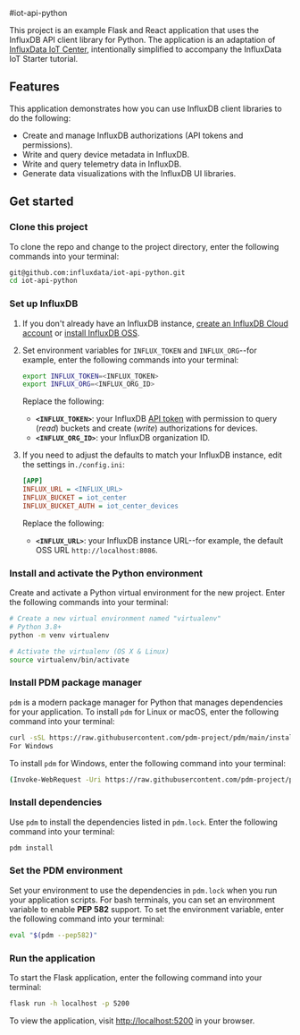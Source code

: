 #iot-api-python

This project is an example Flask and React application that uses the InfluxDB API client library for Python.
The application is an adaptation of [InfluxData IoT Center](https://github.com/bonitoo-io/iot-center-v2), intentionally simplified to accompany the InfluxData IoT Starter tutorial.

## Features

This application demonstrates how you can use InfluxDB client libraries to do the following:

- Create and manage InfluxDB authorizations (API tokens and permissions).
- Write and query device metadata in InfluxDB.
- Write and query telemetry data in InfluxDB.
- Generate data visualizations with the InfluxDB UI libraries.

## Get started

### Clone this project

To clone the repo and change to the project directory,
enter the following commands into your terminal:

```bash
git@github.com:influxdata/iot-api-python.git
cd iot-api-python
```

### Set up InfluxDB

1. If you don't already have an InfluxDB instance, [create an InfluxDB Cloud account](https://www.influxdata.com/products/influxdb-cloud/) or [install InfluxDB OSS](https://www.influxdata.com/products/influxdb/).

2. Set environment variables for `INFLUX_TOKEN` and `INFLUX_ORG`--for example, enter the following commands into your terminal:

   ```bash
   export INFLUX_TOKEN=<INFLUX_TOKEN>
   export INFLUX_ORG=<INFLUX_ORG_ID>
   ```

   Replace the following:

   - **`<INFLUX_TOKEN>`**: your InfluxDB [API token](#authorization) with permission to query (_read_) buckets and create (_write_) authorizations for devices.
   - **`<INFLUX_ORG_ID>`**: your InfluxDB organization ID.

3. If you need to adjust the defaults to match your InfluxDB instance, edit the settings in`./config.ini`:

   ```ini
   [APP]
   INFLUX_URL = <INFLUX_URL>
   INFLUX_BUCKET = iot_center
   INFLUX_BUCKET_AUTH = iot_center_devices
   ```

   Replace the following:

   - **`<INFLUX_URL>`**: your InfluxDB instance URL--for example, the default OSS URL `http://localhost:8086`.

### Install and activate the Python environment

Create and activate a Python virtual environment for the new project.
Enter the following commands into your terminal:

```bash
# Create a new virtual environment named "virtualenv"
# Python 3.8+
python -m venv virtualenv

# Activate the virtualenv (OS X & Linux)
source virtualenv/bin/activate
```

### Install PDM package manager

`pdm` is a modern package manager for Python that manages dependencies for your application.
To install `pdm` for Linux or macOS, enter the following command into your terminal:

```bash
curl -sSL https://raw.githubusercontent.com/pdm-project/pdm/main/install-pdm.py | python3 -
For Windows
```

To install `pdm` for Windows, enter the following command into your terminal:

```bash
(Invoke-WebRequest -Uri https://raw.githubusercontent.com/pdm-project/pdm/main/install-pdm.py -UseBasicParsing).Content | python -
```

### Install dependencies

Use `pdm` to install the dependencies listed in `pdm.lock`.
Enter the following command into your terminal:

```bash
pdm install
```

### Set the PDM environment

Set your environment to use the dependencies in `pdm.lock` when you run your application scripts.
For bash terminals, you can set an environment variable to enable **PEP 582** support.
To set the environment variable, enter the following command into your terminal:

```bash
eval "$(pdm --pep582)"
```

### Run the application

To start the Flask application, enter the following command into your terminal:

```bash
flask run -h localhost -p 5200
```

To view the application, visit <http://localhost:5200> in your browser.
